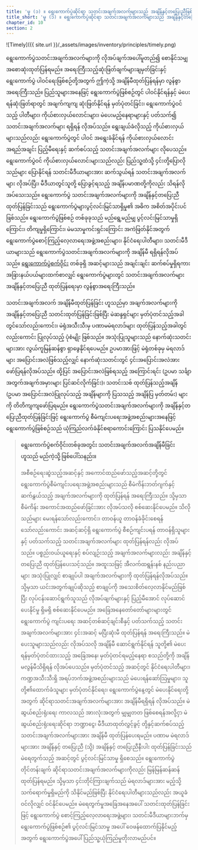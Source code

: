 ```yaml
---
title: 'မူ (၁) ။ ရွေးကောက်ပွဲဆိုင်ရာ သတင်းအချက်အလက်များသည် အချိန်နှင့်တပြေးညီဖြစ်သည့့််အခါ ပွင့်လင်းမြင်သာမှုရှိသည်'
title_short: 'မူ (၁) ။ ရွေးကောက်ပွဲဆိုင်ရာ သတင်းအချက်အလက်များသည် အချိန်နှင့်တပြေးညီဖြစ်သည့့််အခါ ပွင့်လင်းမြင်သာမှုရှိသည်'
chapter_id: 10
section: 2
---
```


![Timely]({{ site.url }}/\_assets/images/inventory/principles/timely.png)

ရွေးကောက်ပွဲသတင်းအချက်အလက်များကို လိုအပ်ချက်အပေါ်မူတည်၍ စောနိုင်သမျှ အစောဆုံးထုတ်ပြန်ရမည်။ အရေးကြီးသည့်ဆုံးဖြတ်ချက်များချမှတ်ခြင်းနှင့် ရွေးကောက်ပွဲ ပါဝင်ရေးဖြစ်စဉ်တို့အတွက် ဤကဲ့သို့ အချိန်မီထုတ်ပြန်ရန်မှာ လွန်စွာအရေးကြီးသည်။ ပြည်သူများအနေဖြင့် ရွေးကောက်ပွဲဖြစ်စဉ်တွင် ပါဝင်နိုင်ရန်နှင့် မဲပေးရန်ဆုံးဖြတ်ရာတွင် အချက်ကျကျ ဆုံးဖြတ်နိုင်ရန် မှတ်ပုံတင်ခြင်း၊ ရွေးကောက်ပွဲဝင်သည့် ပါတီများ၊ ကိုယ်စားလှယ်လောင်းများ၊ မဲပေးမည့်နေရာများနှင့် ပတ်သက်၍ သတင်းအချက်အလက်များ ရရှိရန် လိုအပ်သည်။ ရွေးချယ်ခံလိုသည့် ကိုယ်စားလှယ်များသည်လည်း ရွေးကောက်ပွဲတွင် ပါဝင် အရွေးခံနိုင်ရန် ကိုယ်စားလှယ်လောင်း အရည်အချင်း ပြည့်မီရေးနှင့် ဆက်စပ်သည့် သတင်းအချက်အလက်များ လိုပေသည်။ ရွေးကောက်ပွဲဝင် ကိုယ်စားလှယ်လောင်းများသည်လည်း ပြည်သူ့ထံသို့ ၄င်းတို့ပြောလိုသည်များ ပြောနိုင်ရန် သတင်းမီဒီယာများအား ဆက်သွယ်ရန် သတင်းအချက်အလက်များ လိုအပ်ပြီး၊ မီဒီယာတွင်သူတို့ ပြောခွင့်ရသည့် အချိန်ပမာဏတို့ကိုလည်း သိရန်လိုအပ်သေးသည်။ ရွေးကောက်ပွဲ သတင်းအချက်အလက်များကို အချိန်နှင့်တပြေးညီ ထုတ်ပြန်ခြင်းသည် ရွေးကောက်ပွဲများပွင့်လင်းမြင်သာရှိမှု၏ အဓိက အစိတ်အပိုင်းပင်ဖြစ်သည်။ ရွေးကောက်ပွဲဖြစ်စဉ် တစ်ခုခုသည် မည်ရွေ့မည်မျှ ပွင့်လင်းမြင်သာမှုရှိကြောင်း၊ တိကျမှုရှိကြောင်း၊ မဲမသာမှုကင်းရှင်းကြောင်း အကဲဖြတ်နိုင်အတွက် ရွေးကောက်ပွဲစောင့်ကြည့်လေ့လာရေးအဖွဲ့အစည်းများ၊ နိုင်ငံရေးပါတီများ၊ သတင်းမီဒီယာများသည် ရွေးကောက်ပွဲသတင်းအချက်အလက်များကို အချိန်မီ ရရှိရန်လိုအပ်သည်။ [ရွေးကောက်ပွဲစက်ဝိုင်း](http://www.idea.int/elections/eea/images/Electoral-cycle.png) တစ်ခုရှိ အဆင့်များသည် အချင်းချင်း ဆက်စပ်မှုရှိရကား အခြားနယ်ပယ်များထက်စာလျှင် ရွေးကောက်ပွဲများတွင် သတင်းအချက်အလက်များ အချိန်နှင့်တပြေးညီ ထုတ်ပြန်ရေးမှာ လွန်စွာအရေးကြီးသည်။

သတင်းအချက်အလက် အချိန်မီထုတ်ပြန်ခြင်း ဟူသည်မှာ အချက်အလက်များကို အချိန်နှင့်တပြေးညီ သတင်းထုတ်ပြန်ခြင်းဖြစ်ပြီး မဲဆန္ဒရှင်များ မှတ်ပုံတင်သည့်အခါတွင်သော်လည်းကောင်း၊ မဲရုံအသီးသီးမှ ပဏာမမဲရလာဒ်များ ထုတ်ပြန်သည့်အခါတွင်လည်းကောင်း ပြုလုပ်သည့် ပုံစံမျိုး ဖြစ်သည်။ အသုံးပြုသူများသည် နောက်ဆုံးသတင်းများအား လွယ်ကူမြန်ဆန်စွာ ရှာဖွေနိုင်ရပေမည်။ ဥပမာအားဖြင့် မဲရုံတစ်ခုမှ မဲရလာဒ်များ အပြောင်းအလဲဖြစ်သည့်လျှင် နောက်ဆုံးသတင်းတွင် ၄င်းအပြောင်းအလဲအား ဖော်ပြရန်လိုအပ်သည်။ ထို့ပြင် အပြောင်းအလဲဖြစ်ရသည့် အကြောင်းရင်း (ဥပမာ သင်္ချာအတွက်အချက်အမှားများ ပြင်ဆင်လိုက်ခြင်း)၊ သတင်းသစ် ထုတ်ပြန်သည့်အချိန် (ဥပမာ အပြောင်းအလဲပြုလုပ်သည့် အချိန်များကို ပြသသည့် အချိန်ပြ မှတ်တမ်း) များကို တိတိကျကျဖော်ပြရမည်။ ရွေးကောက်ပွဲသတင်းအချက်အလက်များကို အချိန်နှင့်တပြေးညီထုတ်ပြန်ခြင်းဖြင့် ရွေးကောက်ပွဲ စီမံကျင်းပရေးအဖွဲ့အစည်းများအနေဖြင့် ရွေးကောက်ပွဲဖြစ်စဉ်သည် ယုံကြည်လက်ခံနိုင်စရာကောင်းကြောင်း ပြသနိုင်ပေမည်။

> **ရွေးကောက်ပွဲစက်ဝိုင်းတစ်ခုအတွင်း သတင်းအချက်အလက်အချိန်မီခြင်းဟူသည် မည်ကဲ့သို့ ဖြစ်ပေါ်သနည်း။**
>
> အစီစဉ်ရေးဆွဲသည့်အဆင့်နှင့် အကောင်ထည်ဖော်သည့်အဆင့်တို့တွင် ရွေးကောက်ပွဲစီမံကျင်းပရေးအဖွဲ့အစည်းများသည် စီမံကိန်းဘတ်ဂျက်နှင့် ဆက်နွှယ်သည့် အချက်အလက်များကို ထုတ်ပြန်ရန် အရေးကြီးသည်။ သို့မှသာ စီမံကိန်း အကောင်အထည်ဖော်ခြင်းအား လိုအပ်သလို စစ်ဆေးနိုင်ပေမည်။ သိလိုသည်များ မေးရန်သော်လည်းကောင်း၊ တာဝန်ယူ တာဝန်ခံခိုင်းစေရန်သော်လည်းကောင်း အဆင့်ဆင့်ရှိ ရွေးကောက်ပွဲ စီစဉ်ကျင်းပရန် တာဝန်ရှိသူများနှင့် ပတ်သက်သည့် သတင်းအချက်အလက်များ ထုတ်ပြန်ရန်လည်း လိုအပ်သည်။ ပစ္စည်းဝယ်ယူရေးနှင့် စပ်လျဉ်းသည့် အချက်အလက်များလည်း အချိန်နှင့် တပြေးညီ ထုတ်ပြန်ပေးသင့်သည်။ အထူးသဖြင့် အီလက်ထရွန်းနစ် နည်းပညာများ အသုံးပြုလျှင် စာချုပ်ပါ အချက်အလက်များကို ထုတ်ပြန်ရန်လိုအပ်သည်။ သို့မှသာ ယင်းအတွက်ချုပ်ဆိုသည့် စာချုပ်ကို အသေးစိတ်လေ့လာနိုင်မည်ဖြစ်ပြီး လုပ်ငန်းဆောင်ရွက်သူသည် လိုအပ်ချက်များနှင့် ပြည့်မီအောင် လုပ်ဆောင်ပေးနိုင်မှု ရှိမရှိ စစ်ဆေးနိုင်ပေမည်။ အခြေအနေတော်တော်များများတွင် ရွေးကောက်ပွဲ ကျင်းပရေး အဆင့်တစ်ဆင့်ချင်းစီနှင့် ပတ်သက်သည့် သတင်းအချက်အလက်များအား ၄င်းအဆင့် မပြီးဆုံးမီ ထုတ်ပြန်ရန် အရေးကြီးသည်။ မဲပေးသူများသည်လည်း လိုအပ်သလို အချိန်မီ ဆောင်ရွက်နိုင်ရန် သူတို့၏ မဲပေးရန်မှတ်ပုံတင်ထားသည့် အခြေအနေ၊ မှတ်ပုံတင်ရမည့်နေရာ စသည်တို့ကို အချိန်မလွန်မီသိရှိရန် လိုအပ်ပေသည်။ မှတ်ပုံတင်သည့် အဆင့်တွင် နိုင်ငံရေးပါတီများ၊ ကဏ္ဍအသီးသီးရှိ အရပ်ဘက်အဖွဲ့အစည်းများသည် မဲပေးရန်ဆော်သြမှုများ၊ သူတို့၏ထောက်ခံသူများ မှတ်ပုံတင်နိုင်ရေး၊ ရွေးကောက်ပွဲနေ့တွင် မဲပေးနိုင်ရေးတို့အတွက် ဆိုင်ရာသတင်းအချက်အလက်များအား အချိန်မီရရှိရန် လိုအပ်သည်။ မဲဆွယ်စည်းရုံးရေး ကာလသည် အားလုံးအတွက် မျှမျှတတ ဖြစ်စေရန်အလို့ငှာ မဲဆွယ်စည်းရုံးရေးဆိုင်ရာ ဘဏ္ဍာငွေ၊ မီဒီယာထုတ်လွှင့်ခွင့် တို့နှင့်ဆက်စပ်သည့် သတင်းအချက်အလက်များအား အချိန်မီ ထုတ်ပြန်ပေးရမည်။ ပဏာမ မဲရလာဒ်များအား အချိန်နှင့် တပြေးညီ (သို့) အချိန်နှင့် တပြေးညီနီးပါး ထုတ်ပြန်ခြင်းသည် မဲရေတွက်သည့် အဆင့်တွင် ပွင့်လင်းမြင်သာမှု ရှိစေသည်။ ရွေးကောက်ပွဲ တိုင်တန်းချက် ဆိုင်ရာသတင်းအချက်အလက်များကိုလည်း မြန်မြန်ဆန်ဆန် ထုတ်ပြန်ရမည်။ သို့မှသာ ၄င်းတိုင်ကြားချက်သည် မဲရလာဒ်များအား မည့်သို့ သက်ရောက်မှုရှိမည်ကို သိနိုင်မည်ဖြစ်ပြီး နိုင်ငံရေးပါတီများသည်လည်း အယူခံဝင်လိုလျှင် ဝင်နိုင်ပေမည်။ မဲရေတွက်မှုအခြေအနေအပေါ် သတင်းထုတ်ပြန်ခြင်းဖြင့် ရွေးကောက်ပွဲ စောင့်ကြည့်လေ့လာရေးအဖွဲ့များ၊ သတင်းမီဒီယာများဘက်မှ ရွေးကောက်ပွဲဖြစ်စဉ်၏ ပွင့်လင်းမြင်သာမှု အပေါ် ဝေဖန်ထောက်ပြနိုင်မည့်အတွက် ရွေးကောက်ပွဲအပေါ် ပြည်သူ့ယုံကြည်မှုတိုးလာမည်ပင်။
